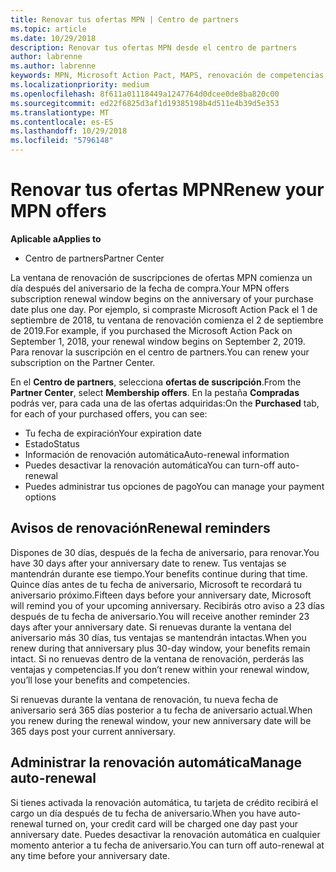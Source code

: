 ```yaml
---
title: Renovar tus ofertas MPN | Centro de partners
ms.topic: article
ms.date: 10/29/2018
description: Renovar tus ofertas MPN desde el centro de partners
author: labrenne
ms.author: labrenne
keywords: MPN, Microsoft Action Pact, MAPS, renovación de competencias, fecha de renovación
ms.localizationpriority: medium
ms.openlocfilehash: 8f611a01118449a1247764d0dcee0de8ba820c00
ms.sourcegitcommit: ed22f6825d3af1d19385198b4d511e4b39d5e353
ms.translationtype: MT
ms.contentlocale: es-ES
ms.lasthandoff: 10/29/2018
ms.locfileid: "5796148"
---
```

# <a name="renew-your-mpn-offers"></a><span data-ttu-id="0daf0-104">Renovar tus ofertas MPN</span><span class="sxs-lookup"><span data-stu-id="0daf0-104">Renew your MPN offers</span></span>

**<span data-ttu-id="0daf0-105">Aplicable a</span><span class="sxs-lookup"><span data-stu-id="0daf0-105">Applies to</span></span>**

- <span data-ttu-id="0daf0-106">Centro de partners</span><span class="sxs-lookup"><span data-stu-id="0daf0-106">Partner Center</span></span>

<span data-ttu-id="0daf0-107">La ventana de renovación de suscripciones de ofertas MPN comienza un día después del aniversario de la fecha de compra.</span><span class="sxs-lookup"><span data-stu-id="0daf0-107">Your MPN offers subscription renewal window begins on the anniversary of your purchase date plus one day.</span></span> <span data-ttu-id="0daf0-108">Por ejemplo, si compraste Microsoft Action Pack el 1 de septiembre de 2018, tu ventana de renovación comienza el 2 de septiembre de 2019.</span><span class="sxs-lookup"><span data-stu-id="0daf0-108">For example, if you purchased the Microsoft Action Pack on September 1, 2018, your renewal window begins on September 2, 2019.</span></span> <span data-ttu-id="0daf0-109">Para renovar la suscripción en el centro de partners.</span><span class="sxs-lookup"><span data-stu-id="0daf0-109">You can renew your subscription on the Partner Center.</span></span>

<span data-ttu-id="0daf0-110">En el **Centro de partners**, selecciona **ofertas de suscripción**.</span><span class="sxs-lookup"><span data-stu-id="0daf0-110">From the **Partner Center**, select **Membership offers**.</span></span>
<span data-ttu-id="0daf0-111">En la pestaña **Compradas** podrás ver, para cada una de las ofertas adquiridas:</span><span class="sxs-lookup"><span data-stu-id="0daf0-111">On the **Purchased** tab, for each of your purchased offers, you can see:</span></span>

- <span data-ttu-id="0daf0-112">Tu fecha de expiración</span><span class="sxs-lookup"><span data-stu-id="0daf0-112">Your expiration date</span></span>
- <span data-ttu-id="0daf0-113">Estado</span><span class="sxs-lookup"><span data-stu-id="0daf0-113">Status</span></span>
- <span data-ttu-id="0daf0-114">Información de renovación automática</span><span class="sxs-lookup"><span data-stu-id="0daf0-114">Auto-renewal information</span></span>
- <span data-ttu-id="0daf0-115">Puedes desactivar la renovación automática</span><span class="sxs-lookup"><span data-stu-id="0daf0-115">You can turn-off auto-renewal</span></span>
- <span data-ttu-id="0daf0-116">Puedes administrar tus opciones de pago</span><span class="sxs-lookup"><span data-stu-id="0daf0-116">You can manage your payment options</span></span>

## <a name="renewal-reminders"></a><span data-ttu-id="0daf0-117">Avisos de renovación</span><span class="sxs-lookup"><span data-stu-id="0daf0-117">Renewal reminders</span></span>

<span data-ttu-id="0daf0-118">Dispones de 30 días, después de la fecha de aniversario, para renovar.</span><span class="sxs-lookup"><span data-stu-id="0daf0-118">You have 30 days after your anniversary date to renew.</span></span> <span data-ttu-id="0daf0-119">Tus ventajas se mantendrán durante ese tiempo.</span><span class="sxs-lookup"><span data-stu-id="0daf0-119">Your benefits continue during that time.</span></span> <span data-ttu-id="0daf0-120">Quince días antes de tu fecha de aniversario, Microsoft te recordará tu aniversario próximo.</span><span class="sxs-lookup"><span data-stu-id="0daf0-120">Fifteen days before your anniversary date, Microsoft will remind you of your upcoming anniversary.</span></span> <span data-ttu-id="0daf0-121">Recibirás otro aviso a 23 días después de tu fecha de aniversario.</span><span class="sxs-lookup"><span data-stu-id="0daf0-121">You will receive another reminder 23 days after your anniversary date.</span></span> <span data-ttu-id="0daf0-122">Si renuevas durante la ventana del aniversario más 30 días, tus ventajas se mantendrán intactas.</span><span class="sxs-lookup"><span data-stu-id="0daf0-122">When you renew during that anniversary plus 30-day window, your benefits remain intact.</span></span> <span data-ttu-id="0daf0-123">Si no renuevas dentro de la ventana de renovación, perderás las ventajas y competencias.</span><span class="sxs-lookup"><span data-stu-id="0daf0-123">If you don’t renew within your renewal window, you’ll lose your benefits and competencies.</span></span>

<span data-ttu-id="0daf0-124">Si renuevas durante la ventana de renovación, tu nueva fecha de aniversario será 365 días posterior a tu fecha de aniversario actual.</span><span class="sxs-lookup"><span data-stu-id="0daf0-124">When you renew during the renewal window, your new anniversary date will be 365 days post your current anniversary.</span></span>

## <a name="manage-auto-renewal"></a><span data-ttu-id="0daf0-125">Administrar la renovación automática</span><span class="sxs-lookup"><span data-stu-id="0daf0-125">Manage auto-renewal</span></span>

<span data-ttu-id="0daf0-126">Si tienes activada la renovación automática, tu tarjeta de crédito recibirá el cargo un día después de tu fecha de aniversario.</span><span class="sxs-lookup"><span data-stu-id="0daf0-126">When you have auto-renewal turned on, your credit card will be charged one day past your anniversary date.</span></span> <span data-ttu-id="0daf0-127">Puedes desactivar la renovación automática en cualquier momento anterior a tu fecha de aniversario.</span><span class="sxs-lookup"><span data-stu-id="0daf0-127">You can turn off auto-renewal at any time before your anniversary date.</span></span>